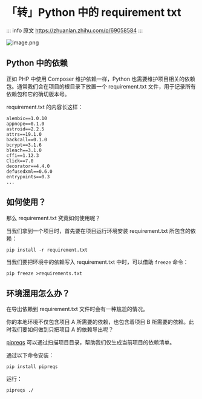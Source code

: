 # 「转」Python 中的 requirement txt

::: info 原文
https://zhuanlan.zhihu.com/p/69058584
:::

![image.png](https://file.wulicode.com/yuque/202208/04/15/0149Xpg08rEr.png?x-oss-process=image/resize,h_540)

## Python 中的依赖

正如 PHP 中使用 Composer 维护依赖一样，Python 也需要维护项目相关的依赖包。通常我们会在项目的根目录下放置一个 requirement.txt 文件，用于记录所有依赖包和它的确切版本号。

requirement.txt 的内容长这样：

```
alembic==1.0.10
appnope==0.1.0
astroid==2.2.5
attrs==19.1.0
backcall==0.1.0
bcrypt==3.1.6
bleach==3.1.0
cffi==1.12.3
Click==7.0
decorator==4.4.0
defusedxml==0.6.0
entrypoints==0.3
...
```

## 如何使用？

那么 requirement.txt 究竟如何使用呢？

当我们拿到一个项目时，首先要在项目运行环境安装 requirement.txt 所包含的依赖：

```
pip install -r requirement.txt
```

当我们要把环境中的依赖写入 requirement.txt 中时，可以借助 `freeze` 命令：

```
pip freeze >requirements.txt
```

## 环境混用怎么办？

在导出依赖到 requirement.txt 文件时会有一种尴尬的情况。

你的本地环境不仅包含项目 A 所需要的依赖，也包含着项目 B 所需要的依赖。此时我们要如何做到只把项目 A 的依赖导出呢？

[pipreqs](https://link.zhihu.com/?target=https%3A//github.com/bndr/pipreqs) 可以通过扫描项目目录，帮助我们仅生成当前项目的依赖清单。

通过以下命令安装：

```
pip install pipreqs
```

运行：

```
pipreqs ./
```

